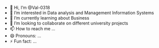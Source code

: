 - 👋 Hi, I’m @Val-0318
- 👀 I’m interested in Data analysis and Management Information Systems
- 🌱 I’m currently learning about Business
- 💞️ I’m looking to collaborate on different university projects
- 📫 How to reach me ...
- 😄 Pronouns: ...
- ⚡ Fun fact: ...

<!---
Val-0318/Val-0318 is a ✨ special ✨ repository because its `README.md` (this file) appears on your GitHub profile.
You can click the Preview link to take a look at your changes.
--->

